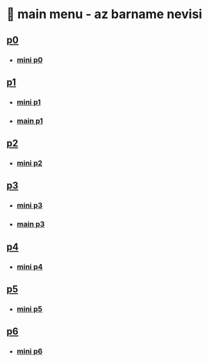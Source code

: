 # 🙂 main menu - az barname nevisi

## [p0](p0/)

- ### [mini p0](p0/mini/)

## [p1](p1/)

- ### [mini p1](p1/mini/)

- ### [main p1](p1/main/)

## [p2](p2/)

- ### [mini p2](p2/mini/)

## [p3](p3/)

- ### [mini p3](p3/mini/)
- ### [main p3](p3/main/)

## [p4](p4/)

- ### [mini p4](p4/mini/)

## [p5](p5/)

- ### [mini p5](p5/mini/)

## [p6](p6/)

- ### [mini p6](p6/mini/)
